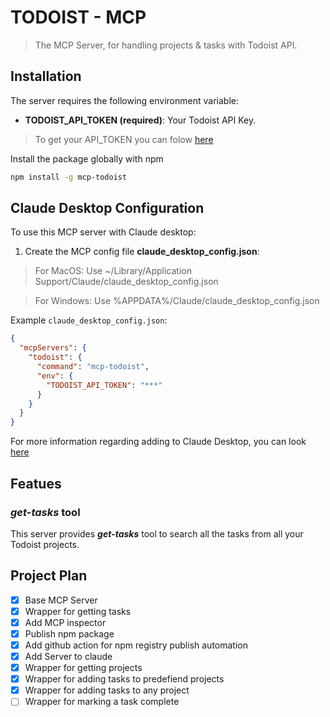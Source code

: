 # TODOIST - MCP

> The MCP Server, for handling projects & tasks with Todoist API.

## Installation

The server requires the following environment variable:

- **TODOIST_API_TOKEN (required)**: Your Todoist API Key.

> To get your API_TOKEN you can folow [here](https://www.todoist.com/help/articles/find-your-api-token-Jpzx9IIlB)

Install the package globally with npm

```bash
npm install -g mcp-todoist
```

## Claude Desktop Configuration

To use this MCP server with Claude desktop:

1. Create the MCP config file **claude_desktop_config.json**:
> For MacOS: Use ~/Library/Application Support/Claude/claude_desktop_config.json

> For Windows: Use %APPDATA%/Claude/claude_desktop_config.json

Example `claude_desktop_config.json`:

```json
{
  "mcpServers": {
    "todoist": {
      "command": "mcp-todoist",
      "env": {
        "TODOIST_API_TOKEN": "***"
      }
    }
  }
}
```
For more information regarding adding to Claude Desktop, you can look [here](https://modelcontextprotocol.io/quickstart/user)

## Featues

### ***get-tasks*** tool

This server provides ***get-tasks*** tool to search all the tasks from all your Todoist projects.

## Project Plan

- [x] Base MCP Server
- [x] Wrapper for getting tasks
- [x] Add MCP inspector
- [x] Publish npm package
- [x] Add github action for npm registry publish automation
- [x] Add Server to claude
- [x] Wrapper for getting projects
- [x] Wrapper for adding tasks to predefiend projects
- [x] Wrapper for adding tasks to any project
- [ ] Wrapper for marking a task complete
